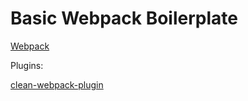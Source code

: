 # Basic Webpack Boilerplate

[Webpack](https://webpack.js.org/)

Plugins:

[clean-webpack-plugin](https://github.com/johnagan/clean-webpack-plugin)
